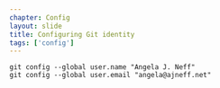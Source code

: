 ```yaml
---
chapter: Config
layout: slide
title: Configuring Git identity
tags: ['config']
---
```


	git config --global user.name "Angela J. Neff"
	git config --global user.email "angela@ajneff.net"
